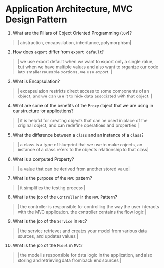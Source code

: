 # Application Architecture, MVC Design Pattern
01. What are the Pillars of Object Oriented Programming (`OOP`)?
  
  > | abstraction, encapsulation, inheritance, polymorphism|

02. How does `export` differ from `export default`?
  
  > | we use export default when we want to export only a single value, but when we have multiple values and also want to organize our code into smaller reusable portions, we use export.  |

03. What is Encapsulation?
  
  > | excapsulation restricts direct access to some components of an object, and we can use it to hide data associated with that object.  |

04. What are some of the benefits of the `Proxy` object that we are using in our structure for applications?
  
  > | it is helpful for creating objects that can be used in place of the original object, and can redefine operations and properties |

05. What the difference between a `class` and an instance of a `class`?
  
  > | a class is a type of blueprint that we use to make objects, an instance of a class refers to the objects relationship to that class|

06. What is a computed Property?
  
  > | a value that can be derived from another stored value|

07. What is the purpose of the `MVC` pattern?
  
  > | it simplifies the testing process |

08. What is the job of the `Controller` in the `MVC` Pattern?
  
  > | the controller is responsible for controlling the way the user interacts with the MVC application. the controller contains the flow logic |

09. What is the job of the `Service` in `MVC`?
  
  > | the service retrieves and creates your model from various data sources, and updates values |

10. What is the job of the `Model` in `MVC`?
  
  > | the model is responsible for data logic in the application, and also storing and retrieving data from back end sources |
